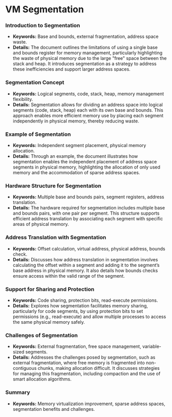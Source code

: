 # VM Segmentation

### Introduction to Segmentation
- **Keywords:** Base and bounds, external fragmentation, address space waste.
- **Details:** The document outlines the limitations of using a single base and bounds register for memory management, particularly highlighting the waste of physical memory due to the large "free" space between the stack and heap. It introduces segmentation as a strategy to address these inefficiencies and support larger address spaces.

### Segmentation Concept
- **Keywords:** Logical segments, code, stack, heap, memory management flexibility.
- **Details:** Segmentation allows for dividing an address space into logical segments (code, stack, heap) each with its own base and bounds. This approach enables more efficient memory use by placing each segment independently in physical memory, thereby reducing waste.

### Example of Segmentation
- **Keywords:** Independent segment placement, physical memory allocation.
- **Details:** Through an example, the document illustrates how segmentation enables the independent placement of address space segments in physical memory, highlighting the allocation of only used memory and the accommodation of sparse address spaces.

### Hardware Structure for Segmentation
- **Keywords:** Multiple base and bounds pairs, segment registers, address translation.
- **Details:** The hardware required for segmentation includes multiple base and bounds pairs, with one pair per segment. This structure supports efficient address translation by associating each segment with specific areas of physical memory.

### Address Translation with Segmentation
- **Keywords:** Offset calculation, virtual address, physical address, bounds check.
- **Details:** Discusses how address translation in segmentation involves calculating the offset within a segment and adding it to the segment’s base address in physical memory. It also details how bounds checks ensure access within the valid range of the segment.

### Support for Sharing and Protection
- **Keywords:** Code sharing, protection bits, read-execute permissions.
- **Details:** Explores how segmentation facilitates memory sharing, particularly for code segments, by using protection bits to set permissions (e.g., read-execute) and allow multiple processes to access the same physical memory safely.

### Challenges of Segmentation
- **Keywords:** External fragmentation, free space management, variable-sized segments.
- **Details:** Addresses the challenges posed by segmentation, such as external fragmentation, where free memory is fragmented into non-contiguous chunks, making allocation difficult. It discusses strategies for managing this fragmentation, including compaction and the use of smart allocation algorithms.

### Summary
- **Keywords:** Memory virtualization improvement, sparse address spaces, segmentation benefits and challenges.

